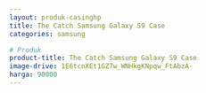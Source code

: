 ```yaml
---
layout: produk-casinghp
title: The Catch Samsung Galaxy S9 Case
categories: samsung

# Produk
product-title: The Catch Samsung Galaxy S9 Case
image-drive: 1E6tcnXEt1GZ7w_WNHkgKNpqw_FtAbzA-
harga: 90000
---
```

